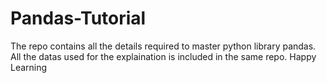 # Pandas-Tutorial
The repo contains all the details required to master python library pandas. All the datas used for the explaination is included in the same repo. Happy Learning

